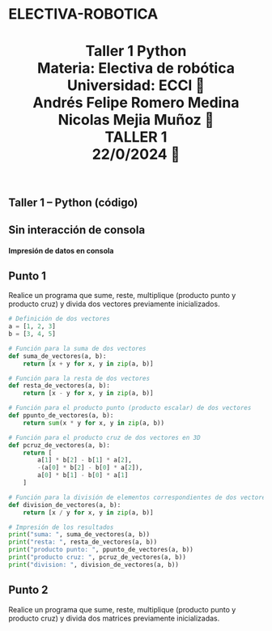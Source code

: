 # ELECTIVA-ROBOTICA
<h1 align="center">Taller 1 Python<br>
Materia: Electiva de robótica<br>
Universidad: ECCI 🏫<br>
Andrés Felipe Romero Medina<br> 
Nicolas Mejia Muñoz 🤖<br> 
TALLER 1 <br>
22/0/2024 📅</h1><br>
<h2>Taller 1 – Python (código)</h2>
<h2>Sin interacción de consola</h2>
<h4>Impresión de datos en consola</h4>
<h2>Punto 1</h2>
Realice un programa que sume, reste, multiplique (producto punto y producto cruz) y divida dos
vectores previamente inicializados.

```python
# Definición de dos vectores
a = [1, 2, 3]
b = [3, 4, 5]

# Función para la suma de dos vectores
def suma_de_vectores(a, b):
    return [x + y for x, y in zip(a, b)]

# Función para la resta de dos vectores
def resta_de_vectores(a, b):
    return [x - y for x, y in zip(a, b)]

# Función para el producto punto (producto escalar) de dos vectores
def ppunto_de_vectores(a, b):
    return sum(x * y for x, y in zip(a, b))

# Función para el producto cruz de dos vectores en 3D
def pcruz_de_vectores(a, b):
    return [
        a[1] * b[2] - b[1] * a[2],
        -(a[0] * b[2] - b[0] * a[2]),
        a[0] * b[1] - b[0] * a[1]
    ]

# Función para la división de elementos correspondientes de dos vectores
def division_de_vectores(a, b):
    return [x / y for x, y in zip(a, b)]

# Impresión de los resultados
print("suma: ", suma_de_vectores(a, b))
print("resta: ", resta_de_vectores(a, b))
print("producto punto: ", ppunto_de_vectores(a, b))
print("producto cruz: ", pcruz_de_vectores(a, b))
print("division: ", division_de_vectores(a, b))
```
<h2>Punto 2</h2>
Realice un programa que sume, reste, multiplique (producto punto y producto cruz) y divida dos
matrices previamente inicializadas.

```python

```